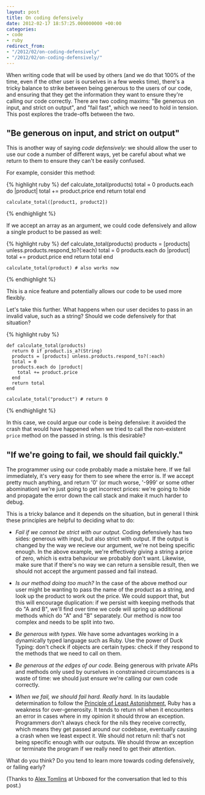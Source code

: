 ```yaml
---
layout: post
title: On coding defensively
date: 2012-02-17 18:57:25.000000000 +00:00
categories:
- code
- ruby
redirect_from:
- "/2012/02/on-coding-defensively"
- "/2012/02/on-coding-defensively/"
---
```

When writing code that will be used by others (and we do that 100% of the time, even if the other user is ourselves in a few weeks time), there's a tricky balance to strike between being generous to the users of our code, and ensuring that they get the information they want to ensure they're calling our code correctly. There are two coding maxims: "Be generous on input, and strict on output", and "fail fast", which we need to hold in tension. This post explores the trade-offs between the two.

## "Be generous on input, and strict on output"

This is another way of saying *code defensively:* we should allow the user to use our code a number of different ways, yet be careful about what we return to them to ensure they can't be easily confused.

For example, consider this method:

{% highlight ruby %}
    def calculate_total(products)
      total = 0
      products.each do |product|
        total += product.price
      end
      return total
    end

    calculate_total([product1, product2])
{% endhighlight %}

If we accept an array as an argument, we could code defensively and allow a single product to be passed as well:

{% highlight ruby %}
    def calculate_total(products)
      products = [products] unless.products.respond_to?(:each)
      total = 0
      products.each do |product|
        total += product.price
      end
      return total
    end

    calculate_total(product) # also works now
{% endhighlight %}

This is a nice feature and potentially allows our code to be used more flexibly.

Let's take this further. What happens when our user decides to pass in an invalid value, such as a string? Should we code defensively for that situation?

{% highlight ruby %}

    def calculate_total(products)
      return 0 if product.is_a?(String)
      products = [products] unless.products.respond_to?(:each)
      total = 0
      products.each do |product|
        total += product.price
      end
      return total
    end

    calculate_total("product") # return 0

{% endhighlight %}

In this case, we could argue our code is being defensive: it avoided the crash that would have happened when we tried to call the non-existent `price` method on the passed in string. Is this desirable?

## "If we're going to fail, we should fail quickly."

The programmer using our code probably made a mistake here. If we fail immediately, it's very easy for them to see where the error is. If we accept pretty much anything, and return '0' (or much worse, '-999' or some other abomination) we're just going to get incorrect prices: we're going to hide and propagate the error down the call stack and make it much harder to debug.

This is a tricky balance and it depends on the situation, but in general I think these principles are helpful to deciding what to do:

* *Fail if we cannot be strict with our output.* Coding defensively has two sides: generous with input, but also strict with output. If the output is changed by the way we recieve our argument, we're not being specific enough. In the above example, we're effectively giving a string a price of zero, which is extra behaviour we probably don't want. Likewise, make sure that if there's no way we can return a sensible result, then we should not accept the argument passed and fail instead.


* *Is our method doing too much?* In the case of the above method our user might be wanting to pass the name of the product as a string, and look up the product to work out the price. We could support that, but this will encourage duplication: if we persist with keeping methods that do "A and B", we'll find over time we code will spring up additional methods which do "A" and "B" separately. Our method is now too complex and needs to be split into two.

* *Be generous with types.* We have some advantages working in a dynamically typed language such as Ruby. Use the power of Duck Typing: don't check if objects are certain types: check if they respond to the methods that we need to call on them.

* *Be generous at the edges of our code.* Being generous with private APIs and methods only used by ourselves in constrained circumstances is a waste of time: we should just ensure we're calling our own code correctly.

* *When we fail, we should fail hard. Really hard.* In its laudable determination to follow the [Principle of Least Astonishment](http://en.wikipedia.org/wiki/Principle_of_least_astonishment), Ruby has a weakness for over-generosity. It tends to return nil when it encounters an error in cases where in my opinion it should throw an exception. Programmers don't always check for the nils they receive correctly, which means they get passed around our codebase, eventually causing a crash when we least expect it. We should not return nil: that's not being specific enough with our outputs. We should throw an exception or terminate the program if we really need to get their attention.

What do you think? Do you tend to learn more towards coding defensively, or failing early?

(Thanks to [Alex Tomlins](http://www.unboxedconsulting.com/people/alex-tomlins) at Unboxed for the conversation that led to this post.)
